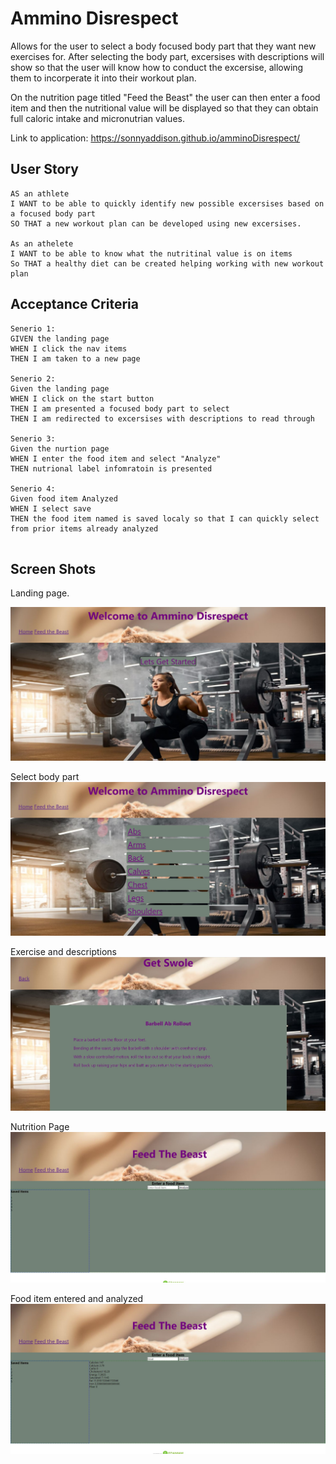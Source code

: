 # Ammino Disrespect
Allows for the user to select a body focused body part that they want new exercises for.  After selecting the body part, excersises with descriptions will show so that the user will know how to conduct the excersise, allowing them to incorperate it into their workout plan.

On the nutrition page titled "Feed the Beast" the user can then enter a food item and then the nutritional value will be displayed so that they can obtain full caloric intake and micronutrian values.

Link to application: 
https://sonnyaddison.github.io/amminoDisrespect/

## User Story

```
AS an athlete
I WANT to be able to quickly identify new possible excersises based on a focused body part
SO THAT a new workout plan can be developed using new excersises.

As an athelete
I WANT to be able to know what the nutritinal value is on items 
So THAT a healthy diet can be created helping working with new workout plan

```


## Acceptance Criteria

```
Senerio 1:
GIVEN the landing page 
WHEN I click the nav items
THEN I am taken to a new page 

Senerio 2:
Given the landing page
WHEN I click on the start button
THEN I am presented a focused body part to select
THEN I am redirected to excersises with descriptions to read through

Senerio 3:
Given the nurtion page
WHEN I enter the food item and select "Analyze"
THEN nutrional label infomratoin is presented

Senerio 4:
Given food item Analyzed
WHEN I select save
THEN the food item named is saved localy so that I can quickly select from prior items already analyzed


```
## Screen Shots

Landing page.

![Select Lets get started to begin or jump to nutional page](/assets/images/landingPage.jpg)


Select body part
![focused body parts](/assets/images/bodyPart.jpg)

Exercise and descriptions
![Read through](/assets/images/excersise.jpg)

Nutrition Page
![Select Feed the Beast button](/assets/images/nutritionPage.jpg)

Food item entered and analyzed
![Analyze food](/assets/images/analyzed.jpg)
